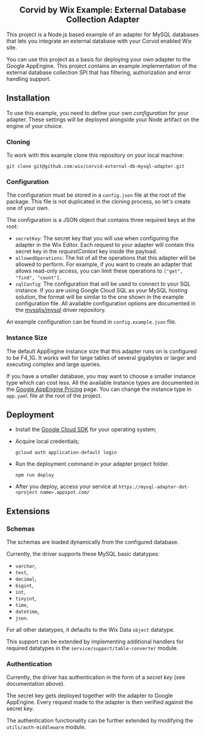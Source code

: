 <h2 align="center">
  Corvid by Wix Example: External Database Collection Adapter
</h1>

This project is a Node.js based example of an adapter for MySQL databases that lets you integrate an external database with your Corvid enabled Wix site.

You can use this project as a basis for deploying your own adapter to the Google AppEngine. This project contains an example implementation of the external database collection SPI that has filtering, authorization and error handling support.

## Installation

To use this example, you need to define your own _configuration_ for your adapter. These settings will be deployed alongside your Node artifact on the engine of your choice.

### Cloning

To work with this example clone this repository on your local machine:

```
git clone git@github.com:wix/corvid-external-db-mysql-adapter.git
```

### Configuration

The configuration must be stored in a `config.json` file at the root of the package. This file is not duplicated in the cloning process, so let's create one of your own.

The configuration is a JSON object that contains three required keys at the root:

- `secretKey`: The secret key that you will use when configuring the adapter in the Wix Editor. Each request to your adapter will contain this secret key in the _requestContext_ key inside the payload.
- `allowedOperations`: The list of all the operations that this adapter will be allowed to perform. For example, if you want to create an adapter that allows read-only access, you can limit these operations to `["get", "find", "count"]`.
- `sqlConfig`: The configuration that will be used to connect to your SQL instance. If you are using Google Cloud SQL as your MySQL hosting solution, the format will be similar to the one shown in the example configuration file. All available configuration options are documented in the [mysqljs/mysql](https://github.com/mysqljs/mysql#connection-options) driver repository.

An example configuration can be found in `config.example.json` file.

### Instance Size

The default AppEngine instance size that this adapter runs on is configured to be F4_1G. It works well for large tables of several gigabytes or larger and executing complex and large queries.

If you have a smaller database, you may want to choose a smaller instance type which can cost less. All the available instance types are documented in the [Google AppEngine Pricing](https://cloud.google.com/appengine/pricing) page. You can change the instance type in `app.yaml` file at the root of the project.

## Deployment

- Install the [Google Cloud SDK](https://cloud.google.com/sdk/) for your operating system;
- Acquire local credentials;

      gcloud auth application-default login

- Run the deployment command in your adapter project folder.

      npm run deploy

- After you deploy, access your service at `https://mysql-adapter-dot-<project name>.appspot.com/`

## Extensions

### Schemas

The schemas are loaded dynamically from the configured database.

Currently, the driver supports these MySQL basic datatypes:
* `varchar`,
* `text`,
* `decimal`,
* `bigint`,
* `int`,
* `tinyint`,
* `time`,
* `datetime`,
* `json`.

For all other datatypes, it defaults to the Wix Data `object` datatype.

This support can be extended by implementing additional handlers for required datatypes in the `service/support/table-converter` module.

### Authentication

Currently, the driver has authentication in the form of a _secret key_ (see documentation above).

The secret key gets deployed together with the adapter to Google AppEngine. Every request made to the adapter is then verified against the secret key.

The authentication functionality can be further extended by modifying the `utils/auth-middleware` module.
